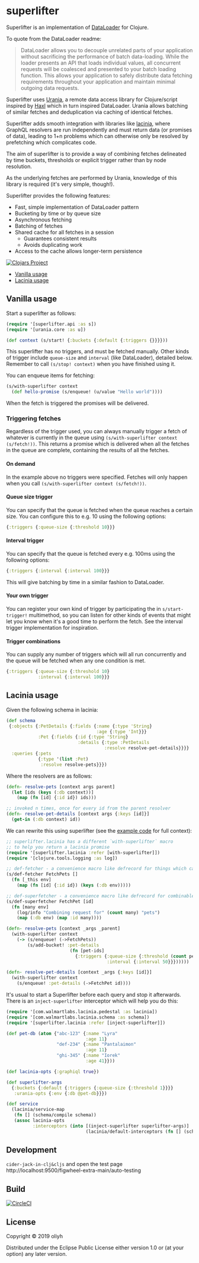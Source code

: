 # superlifter

Superlifter is an implementation of [DataLoader](https://github.com/graphql/dataloader) for Clojure.

To quote from the DataLoader readme:

> DataLoader allows you to decouple unrelated parts of your application without sacrificing the performance of batch data-loading. While the loader presents an API that loads individual values, all concurrent requests will be coalesced and presented to your batch loading function. This allows your application to safely distribute data fetching requirements throughout your application and maintain minimal outgoing data requests.

Superlifter uses [Urania](https://github.com/funcool/urania), a remote data access library for Clojure/script inspired by [Haxl](https://github.com/facebook/Haxl)
which in turn inspired DataLoader. Urania allows batching of similar fetches and deduplication via caching of identical fetches.

Superlifter adds smooth integration with libraries like [lacinia](https://github.com/walmartlabs/lacinia), where GraphQL resolvers are run independently
and must return data (or promises of data), leading to 1+n problems which can otherwise only be resolved by prefetching which complicates code.

The aim of superlifter is to provide a way of combining fetches delineated by time buckets, thresholds or explicit trigger rather than by node resolution.

As the underlying fetches are performed by Urania, knowledge of this library is required (it's very simple, though!).

Superlifter provides the following features:

- Fast, simple implementation of DataLoader pattern
- Bucketing by time or by queue size
- Asynchronous fetching
- Batching of fetches
- Shared cache for all fetches in a session
  - Guarantees consistent results
  - Avoids duplicating work
- Access to the cache allows longer-term persistence

[![Clojars Project](https://img.shields.io/clojars/v/superlifter.svg)](https://clojars.org/superlifter)

- [Vanilla usage](#vanilla-usage)
- [Lacinia usage](#lacinia-usage)

## Vanilla usage

Start a superlifter as follows:

```clj
(require '[superlifter.api :as s])
(require '[urania.core :as u])

(def context (s/start! {:buckets {:default {:triggers {}}}}))
```

This superlifter has no triggers, and must be fetched manually.
Other kinds of trigger include `queue-size` and `interval` (like DataLoader), detailed below.
Remember to call `(s/stop! context)` when you have finished using it.

You can enqueue items for fetching:

```clj
(s/with-superlifter context
  (def hello-promise (s/enqueue! (u/value "Hello world"))))
```

When the fetch is triggered the promises will be delivered.

### Triggering fetches

Regardless of the trigger used, you can always manually trigger a fetch of whatever is currently in the queue using
`(s/with-superlifter context (s/fetch!))`.
This returns a promise which is delivered when all the fetches in the queue are complete, containing the results of all the fetches.

#### On demand

In the example above no triggers were specified. Fetches will only happen when you call
`(s/with-superlifter context (s/fetch!))`.

#### Queue size trigger

You can specify that the queue is fetched when the queue reaches a certain size. You can configure this to e.g. 10 using the following options:
```clj
{:triggers {:queue-size {:threshold 10}}}
```

#### Interval trigger
You can specify that the queue is fetched every e.g. 100ms using the following options:
```clj
{:triggers {:interval {:interval 100}}}
```

This will give batching by time in a similar fashion to DataLoader.

#### Your own trigger

You can register your own kind of trigger by participating the in `s/start-trigger!` multimethod, so you can listen for other kinds of events that might let you know when it's a good time to perform the fetch.
See the interval trigger implementation for inspiration.

#### Trigger combinations
You can supply any number of triggers which will all run concurrently and the queue will be fetched when any one condition is met.

```clj
{:triggers {:queue-size {:threshold 10}
            :interval {:interval 100}}}
```

## Lacinia usage

Given the following schema in lacinia:

```clj
(def schema
 {:objects {:PetDetails {:fields {:name {:type 'String}
                                  :age {:type 'Int}}}
            :Pet {:fields {:id {:type 'String}
                           :details {:type :PetDetails
                                     :resolve resolve-pet-details}}}}
  :queries {:pets
            {:type '(list :Pet)
             :resolve resolve-pets}}})
```

Where the resolvers are as follows:

```clj
(defn- resolve-pets [context args parent]
  (let [ids (keys (:db context))]
    (map (fn [id] {:id id}) ids)))

;; invoked n times, once for every id from the parent resolver
(defn- resolve-pet-details [context args {:keys [id]}]
  (get-in (:db context) id))
```

We can rewrite this using superlifter (see the [example code](https://github.com/oliyh/superlifter/tree/master/example) for full context):

```clj
;; superlifter.lacinia has a different `with-superlifter` macro
;; to help you return a lacinia promise
(require '[superlifter.lacinia :refer [with-superlifter]])
(require '[clojure.tools.logging :as log])

;; def-fetcher - a convenience macro like defrecord for things which cannot be combined
(s/def-fetcher FetchPets []
  (fn [_this env]
    (map (fn [id] {:id id}) (keys (:db env)))))

;; def-superfetcher - a convenience macro like defrecord for combinable things
(s/def-superfetcher FetchPet [id]
  (fn [many env]
    (log/info "Combining request for" (count many) "pets")
    (map (:db env) (map :id many))))

(defn- resolve-pets [context _args _parent]
  (with-superlifter context
    (-> (s/enqueue! (->FetchPets))
        (s/add-bucket! :pet-details
                        (fn [pet-ids]
                          {:triggers {:queue-size {:threshold (count pet-ids)}
                                      :interval {:interval 50}}})))))

(defn- resolve-pet-details [context _args {:keys [id]}]
  (with-superlifter context
    (s/enqueue! :pet-details (->FetchPet id))))
```

It's usual to start a Superlifter before each query and stop it afterwards.
There is an `inject-superlifter` interceptor which will help you do this:

```clj
(require '[com.walmartlabs.lacinia.pedestal :as lacinia])
(require '[com.walmartlabs.lacinia.schema :as schema])
(require '[superlifter.lacinia :refer [inject-superlifter]])

(def pet-db (atom {"abc-123" {:name "Lyra"
                              :age 11}
                   "def-234" {:name "Pantalaimon"
                              :age 11}
                   "ghi-345" {:name "Iorek"
                              :age 41}}))

(def lacinia-opts {:graphiql true})

(def superlifter-args
  {:buckets {:default {:triggers {:queue-size {:threshold 1}}}}
   :urania-opts {:env {:db @pet-db}}})

(def service
  (lacinia/service-map
   (fn [] (schema/compile schema))
   (assoc lacinia-opts
          :interceptors (into [(inject-superlifter superlifter-args)]
                              (lacinia/default-interceptors (fn [] (schema/compile schema)) lacinia-opts)))))
```

## Development

`cider-jack-in-clj&cljs` and open the test page http://localhost:9500/figwheel-extra-main/auto-testing

## Build
[![CircleCI](https://circleci.com/gh/oliyh/superlifter.svg?style=svg)](https://circleci.com/gh/oliyh/superlifter)

## License

Copyright © 2019 oliyh

Distributed under the Eclipse Public License either version 1.0 or (at
your option) any later version.
